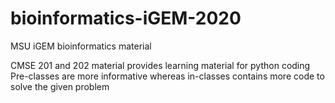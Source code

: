 # bioinformatics-iGEM-2020
MSU iGEM bioinformatics material

CMSE 201 and 202 material provides learning material for python coding
Pre-classes are more informative whereas in-classes contains more code to solve the given problem
